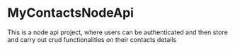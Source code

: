 # MyContactsNodeApi
This is a node api project, where users can be authenticated and then store and carry out crud functionalities on their contacts details
